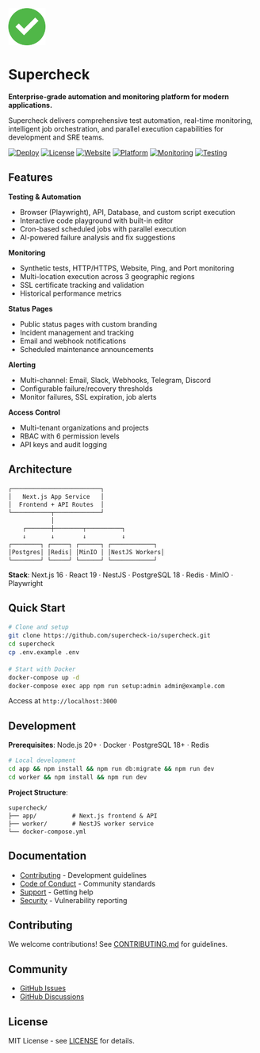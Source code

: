<img src="./supercheck-logo.png" alt="Supercheck Logo" width="75">

# Supercheck

**Enterprise-grade automation and monitoring platform for modern applications.**

Supercheck delivers comprehensive test automation, real-time monitoring, intelligent job orchestration, and parallel execution capabilities for development and SRE teams.

[![Deploy](https://img.shields.io/badge/Deploy%20with-Docker%20Compose-blue?logo=docker)](./docker-compose.yml)
[![License](https://img.shields.io/badge/License-MIT-green.svg)](LICENSE)
[![Website](https://img.shields.io/badge/Website-supercheck.io-orange?logo=firefox)](https://supercheck.io)
[![Platform](https://img.shields.io/badge/Platform-Linux%20%7C%20macOS%20%7C%20Windows-lightgrey?logo=docker)](https://supercheck.io)
[![Monitoring](https://img.shields.io/badge/Monitoring-Real--time-brightgreen?logo=grafana)](https://supercheck.io)
[![Testing](https://img.shields.io/badge/Testing-Playwright-red?logo=playwright)](https://playwright.dev)

## Features

**Testing & Automation**
- Browser (Playwright), API, Database, and custom script execution
- Interactive code playground with built-in editor
- Cron-based scheduled jobs with parallel execution
- AI-powered failure analysis and fix suggestions

**Monitoring**
- Synthetic tests, HTTP/HTTPS, Website, Ping, and Port monitoring
- Multi-location execution across 3 geographic regions
- SSL certificate tracking and validation
- Historical performance metrics

**Status Pages**
- Public status pages with custom branding
- Incident management and tracking
- Email and webhook notifications
- Scheduled maintenance announcements

**Alerting**
- Multi-channel: Email, Slack, Webhooks, Telegram, Discord
- Configurable failure/recovery thresholds
- Monitor failures, SSL expiration, job alerts

**Access Control**
- Multi-tenant organizations and projects
- RBAC with 6 permission levels
- API keys and audit logging

## Architecture

```
┌─────────────────────────┐
│   Next.js App Service   │
│  Frontend + API Routes  │
└───────────┬─────────────┘
            │
    ┌───────┼────────┬──────────┐
    ↓       ↓        ↓          ↓
┌────────┐ ┌─────┐ ┌──────┐ ┌────────────┐
│Postgres│ │Redis│ │MinIO │ │NestJS Workers│
└────────┘ └─────┘ └──────┘ └────────────┘
```

**Stack**: Next.js 16 · React 19 · NestJS · PostgreSQL 18 · Redis · MinIO · Playwright

## Quick Start

```bash
# Clone and setup
git clone https://github.com/supercheck-io/supercheck.git
cd supercheck
cp .env.example .env

# Start with Docker
docker-compose up -d
docker-compose exec app npm run setup:admin admin@example.com
```

Access at `http://localhost:3000`

## Development

**Prerequisites**: Node.js 20+ · Docker · PostgreSQL 18+ · Redis

```bash
# Local development
cd app && npm install && npm run db:migrate && npm run dev
cd worker && npm install && npm run dev
```

**Project Structure**:
```
supercheck/
├── app/          # Next.js frontend & API
├── worker/       # NestJS worker service
└── docker-compose.yml
```

## Documentation

- [Contributing](CONTRIBUTING.md) - Development guidelines
- [Code of Conduct](CODE_OF_CONDUCT.md) - Community standards
- [Support](SUPPORT.md) - Getting help
- [Security](SECURITY.md) - Vulnerability reporting

## Contributing

We welcome contributions! See [CONTRIBUTING.md](CONTRIBUTING.md) for guidelines.

## Community

- [GitHub Issues](https://github.com/supercheck-io/supercheck/issues)
- [GitHub Discussions](https://github.com/supercheck-io/supercheck/discussions)

## License

MIT License - see [LICENSE](LICENSE) for details.
